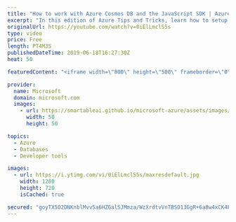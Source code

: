 ```yaml
---
title: "How to work with Azure Cosmos DB and the JavaScript SDK | Azure Tips and Tricks"
excerpt: "In this edition of Azure Tips and Tricks, learn how to setup Azure Cosmos DB database for your Node application.   For more tips and tricks, visit: http://azuredev.tips  Get started with 12 months of free services and $200 USD in credit.  Create your free account today with Microsoft Azure: http://azure.com/free"
originalUrl: https://youtube.com/watch?v=0iElLmclS5s
type: video
price: Free
length: PT4M3S
publishedDateTime: 2019-06-18T16:27:30Z
heat: 50

featuredContent: "<iframe width=\"800\" height=\"500\" frameborder=\"0\" src=\"https://www.youtube.com/embed/0iElLmclS5s\" allow=\"accelerometer; autoplay; encrypted-media; gyroscope; picture-in-picture\" allowfullscreen></iframe>"

provider:
  name: Microsoft
  domain: microsoft.com
  images:
    - url: https://smartableai.github.io/microsoft-azure/assets/images/organizations/microsoft.com-50x50.jpg
      width: 50
      height: 50

topics:
  - Azure
  - Databases
  - Developer tools

images:
  - url: https://i.ytimg.com/vi/0iElLmclS5s/maxresdefault.jpg
    width: 1280
    height: 720
    isCached: true

secured: "goyTX5O2DNKnblMvv5a6HZGalSJMmza/WzXrdtvVnTBSO13GgR+6a8w4xCK4PnLhncvcqw6SrVLxVuzvDVbe1RAx0CxfCZBTXRSY9R/v1b5JnuvPkVLE2R4UV6NpDxQmSFAulzCTXa2uGEgCqMDgv0itcFB9nBKS77jwhnRS1qGuciOK3n3Md2Hn3ITzn76wsy8mQBMm+H930bLzg+iFSDV+mMVtxIQgP7Yv1nKDDcUVtcrKT+0SYySV8RWGLZfMAl5tBfs7f+8uU0mtzsANPhGO7mK53dp+KRfWqw8JjIHonhjl/OJsb4EMVndMHxNifoxfX6diEQ2zHqxWDq0h3+AN28LCBIPa87JMXwUAS2RRplMukHINgco7Q26QBtbeRdtYXo6ssRsI7ZflLvqZO0wqiEw7mfv3+Oa9MnVmOlA=;FkqOXjl3013skOHlxxnBtQ=="
---
```


